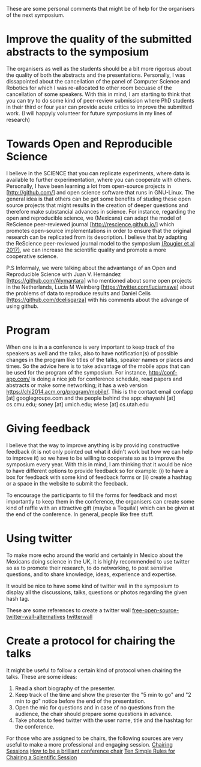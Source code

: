 These are some personal comments that might be of help for the organisers of the
next symposium.


# Improve the quality of the submitted abstracts to the symposium

The organisers as well as the students should be a bit more rigorous about
the quality of both the abstracts and the presentations.
Personally, I was dissapointed about the cancellation of the panel of Computer
Science and Robotics for which I was re-allocated to other room becuase of
the cancellation of some speakers. With this in mind, I am starting to think
that you can try to do some kind of peer-review submission where PhD students in
their third or four year can provide acute critics to improve the submitted work.
(I will happyly volunteer for future symposiums in my lines of research)


# Towards Open and Reproducible Science

I believe in the SCIENCE that you can replicate experiments, where data is
available to further experimentation, where you can cooperate with others.
Personally, I have been learning a
lot from open-source projects in [http://github.com/] and open science software
that runs in GNU-Linux. The general idea is that others can be get some benefits
of studing these open source projects that might results in the creation of
deeper questions and therefore make substancial advances in science.
For instance, regarding the open and reproducible science, we (Mexicans) can
adapt the model of ReScience peer-reviewed journal [http://rescience.github.io/]
which promotes open-source implementations in order to ensure that the original research can be
replicated from its description.
I believe that by adapting the ReScience peer-reviewed journal model to the symposium
[(Rougier et al 2017)](https://arxiv.org/abs/1707.04393),
we can increase the scientific quality and promote a more cooperative science.





P.S Informaly, we were talking about the advantange of an Open and Reproducible
Science with Juan V. Hernández [https://github.com/Alymantara] who mentioned about some open projects
in the Netherlands, Lucía M Weinberg [https://twitter.com/luciamawe]
about the problems of data to reproduce results and Daniel Celis [https://github.com/dcelisgarza]
with his comments about the advange of using github.




# Program

When one is in a a conference is very important to keep track of the speakers
as well and the talks, also to have notification(s) of possible changes in the
program like titles of the talks, speaker names or places and times.
So the advice here is to take advantage of the mobile apps that can be used
for the program of the symposium. For instance,
http://conf-app.com/ is doing a nice job for conference schedule,
read papers and abstracts or make some networking; it has a web version
https://chi2014.acm.org/program/mobile/.
This is the contact email confapp [at] googlegroups.com and the people behind
the app: ehayashi [at] cs.cmu.edu; soney [at] umich.edu; wiese [at] cs.utah.edu



# Giving feedback

I believe that the way to improve anything is by providing constructive feedback
(it is not only pointed out what it didn't work but how we can help to improve it)
so we have to be willing to cooperate so as to improve the symposium every year.
With this in mind, I am thinking that it would be nice
to have different options to provide feedback so for example:
(i) to have a box for feedback with some kind of feedback forms or
(ii) create a hashtag or a space in the website to submit the feecback.

To encourage the participants to fill the forms for feedback and
most importantly to keep them in the conference, the organisers can create some
kind of raffle with an attractive gift (maybe a Tequila!) which can be given
at the end of the conference. In general, people like free stuff.


# Using twitter

To make more echo around the world and certainly in Mexico about the Mexicans
doing science in the UK, it is highly recommended to use twitter so as to promote
their research, to do networking, to post sensitive questions, and to share
knowledge, ideas, experience and expertise.

It would be nice to have some kind of twitter wall in the symposium to display
all the discussions, talks, questions or photos regarding the given hash tag.

These are some references to create a twitter wall
[free-open-source-twitter-wall-alternatives](https://slidedog.com/blog/free-open-source-twitter-wall-alternatives/)
[twitterwall](https://github.com/Mark-H/twitterwall)




# Create a protocol for chairing the talks

It might be useful to follow a certain kind of protocol when chairing the talks.
These are some ideas:
1. Read a short biography of the presenter.
2. Keep track of the time and show the presenter the "5 min to go" and
"2 min to go" notice before the end of the presentation.
3. Open the mic for questions and in case of no questions from the audience,
the chair should prepare some questions in advance.
4. Take photos to feed twitter with the user name, title and the hashtag for
the conference.

For those who are assigned to be chairs, the following sources are very useful
to make a more professional and engaging session.
[Chairing Sessions](https://www.nature.com/scitable/topicpage/chairing-sessions-13908566)
[How to be a brilliant conference chair](https://www.theguardian.com/higher-education-network/2015/dec/02/how-to-be-a-brilliant-conference-chair)
[Ten Simple Rules for Chairing a Scientific Session](https://www.ncbi.nlm.nih.gov/pmc/articles/PMC2738972/)
